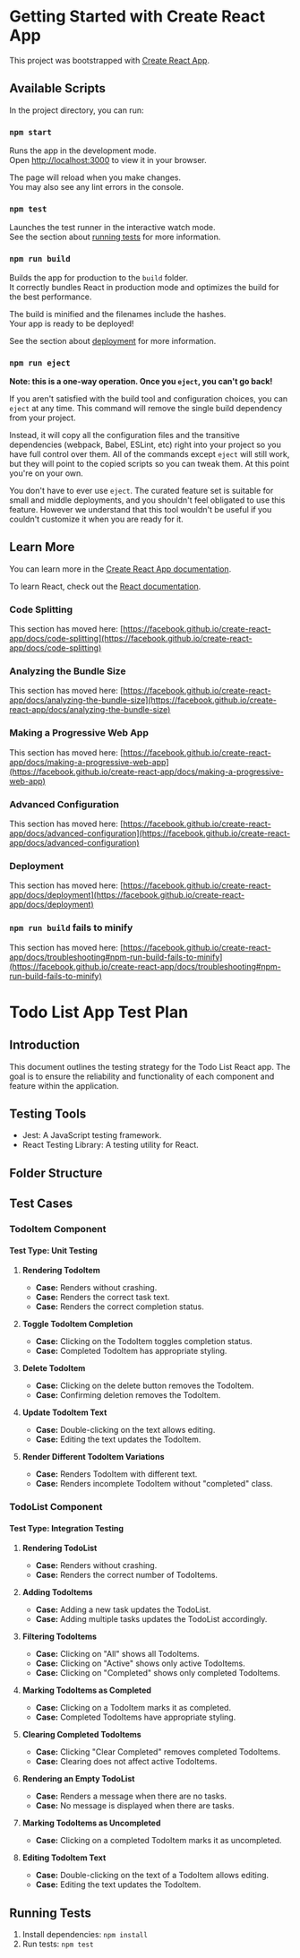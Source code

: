 # Getting Started with Create React App

This project was bootstrapped with [Create React App](https://github.com/facebook/create-react-app).

## Available Scripts

In the project directory, you can run:

### `npm start`

Runs the app in the development mode.\
Open [http://localhost:3000](http://localhost:3000) to view it in your browser.

The page will reload when you make changes.\
You may also see any lint errors in the console.

### `npm test`

Launches the test runner in the interactive watch mode.\
See the section about [running tests](https://facebook.github.io/create-react-app/docs/running-tests) for more information.

### `npm run build`

Builds the app for production to the `build` folder.\
It correctly bundles React in production mode and optimizes the build for the best performance.

The build is minified and the filenames include the hashes.\
Your app is ready to be deployed!

See the section about [deployment](https://facebook.github.io/create-react-app/docs/deployment) for more information.

### `npm run eject`

**Note: this is a one-way operation. Once you `eject`, you can't go back!**

If you aren't satisfied with the build tool and configuration choices, you can `eject` at any time. This command will remove the single build dependency from your project.

Instead, it will copy all the configuration files and the transitive dependencies (webpack, Babel, ESLint, etc) right into your project so you have full control over them. All of the commands except `eject` will still work, but they will point to the copied scripts so you can tweak them. At this point you're on your own.

You don't have to ever use `eject`. The curated feature set is suitable for small and middle deployments, and you shouldn't feel obligated to use this feature. However we understand that this tool wouldn't be useful if you couldn't customize it when you are ready for it.

## Learn More

You can learn more in the [Create React App documentation](https://facebook.github.io/create-react-app/docs/getting-started).

To learn React, check out the [React documentation](https://reactjs.org/).
   
### Code Splitting

This section has moved here: [https://facebook.github.io/create-react-app/docs/code-splitting](https://facebook.github.io/create-react-app/docs/code-splitting)

### Analyzing the Bundle Size

This section has moved here: [https://facebook.github.io/create-react-app/docs/analyzing-the-bundle-size](https://facebook.github.io/create-react-app/docs/analyzing-the-bundle-size)

### Making a Progressive Web App

This section has moved here: [https://facebook.github.io/create-react-app/docs/making-a-progressive-web-app](https://facebook.github.io/create-react-app/docs/making-a-progressive-web-app)

### Advanced Configuration

This section has moved here: [https://facebook.github.io/create-react-app/docs/advanced-configuration](https://facebook.github.io/create-react-app/docs/advanced-configuration)

### Deployment

This section has moved here: [https://facebook.github.io/create-react-app/docs/deployment](https://facebook.github.io/create-react-app/docs/deployment)

### `npm run build` fails to minify

This section has moved here: [https://facebook.github.io/create-react-app/docs/troubleshooting#npm-run-build-fails-to-minify](https://facebook.github.io/create-react-app/docs/troubleshooting#npm-run-build-fails-to-minify)

# Todo List App Test Plan

## Introduction
This document outlines the testing strategy for the Todo List React app. The goal is to ensure the reliability and functionality of each component and feature within the application.

## Testing Tools
- Jest: A JavaScript testing framework.
- React Testing Library: A testing utility for React.

## Folder Structure



## Test Cases

### TodoItem Component
#### Test Type: Unit Testing

1. **Rendering TodoItem**
   - **Case:** Renders without crashing.
   - **Case:** Renders the correct task text.
   - **Case:** Renders the correct completion status.

2. **Toggle TodoItem Completion**
   - **Case:** Clicking on the TodoItem toggles completion status.
   - **Case:** Completed TodoItem has appropriate styling.

3. **Delete TodoItem**
   - **Case:** Clicking on the delete button removes the TodoItem.
   - **Case:** Confirming deletion removes the TodoItem.

4. **Update TodoItem Text**
   - **Case:** Double-clicking on the text allows editing.
   - **Case:** Editing the text updates the TodoItem.

5. **Render Different TodoItem Variations**
   - **Case:** Renders TodoItem with different text.
   - **Case:** Renders incomplete TodoItem without "completed" class.

### TodoList Component
#### Test Type: Integration Testing

1. **Rendering TodoList**
   - **Case:** Renders without crashing.
   - **Case:** Renders the correct number of TodoItems.

2. **Adding TodoItems**
   - **Case:** Adding a new task updates the TodoList.
   - **Case:** Adding multiple tasks updates the TodoList accordingly.

3. **Filtering TodoItems**
   - **Case:** Clicking on "All" shows all TodoItems.
   - **Case:** Clicking on "Active" shows only active TodoItems.
   - **Case:** Clicking on "Completed" shows only completed TodoItems.

4. **Marking TodoItems as Completed**
   - **Case:** Clicking on a TodoItem marks it as completed.
   - **Case:** Completed TodoItems have appropriate styling.

5. **Clearing Completed TodoItems**
   - **Case:** Clicking "Clear Completed" removes completed TodoItems.
   - **Case:** Clearing does not affect active TodoItems.

6. **Rendering an Empty TodoList**
   - **Case:** Renders a message when there are no tasks.
   - **Case:** No message is displayed when there are tasks.

7. **Marking TodoItems as Uncompleted**
   - **Case:** Clicking on a completed TodoItem marks it as uncompleted.

8. **Editing TodoItem Text**
   - **Case:** Double-clicking on the text of a TodoItem allows editing.
   - **Case:** Editing the text updates the TodoItem.

## Running Tests
1. Install dependencies: `npm install`
2. Run tests: `npm test`

